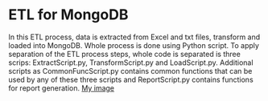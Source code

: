 # ETL for MongoDB
In this ETL process, data is extracted from Excel and txt files, transform and loaded into MongoDB. Whole process is done using Python script.  To apply separation of the ETL process steps, whole code is separated is three scrips: ExtractScript.py, TransformScript.py and LoadScript.py. Additional scripts as CommonFuncScript.py contains common functions that can be used by any of these three scripts and ReportScript.py contains functions for report generation.
[My image](https://github.com/EmiDim/ETLforMongoDB/blob/main/PythonScriptFlow.PNG)
